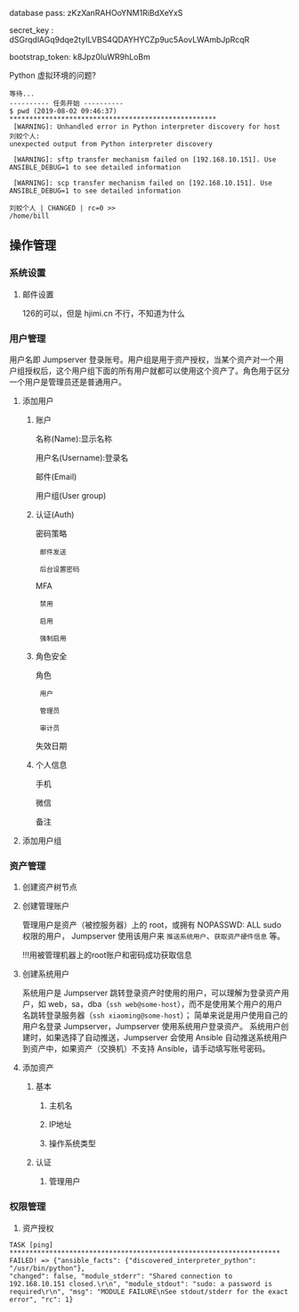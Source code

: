 database pass:  zKzXanRAHOoYNM1RiBdXeYxS

secret_key :    dSGrqdlAGq9dqe2tyILVBS4QDAYHYCZp9uc5AovLWAmbJpRcqR

bootstrap_token:    k8Jpz0IuWR9hLoBm




Python 虚拟环境的问题?
```
等待...
---------- 任务开始 ----------
$ pwd (2019-08-02 09:46:37) ****************************************************
 [WARNING]: Unhandled error in Python interpreter discovery for host 刘蛟个人:
unexpected output from Python interpreter discovery

 [WARNING]: sftp transfer mechanism failed on [192.168.10.151]. Use
ANSIBLE_DEBUG=1 to see detailed information

 [WARNING]: scp transfer mechanism failed on [192.168.10.151]. Use
ANSIBLE_DEBUG=1 to see detailed information

刘蛟个人 | CHANGED | rc=0 >>
/home/bill
```


## 操作管理

### 系统设置

1. 邮件设置

    126的可以，但是 hjimi.cn 不行，不知道为什么

### 用户管理

用户名即 Jumpserver 登录账号。用户组是用于资产授权，当某个资产对一个用户组授权后，这个用户组下面的所有用户就都可以使用这个资产了。角色用于区分一个用户是管理员还是普通用户。

1. 添加用户

    1. 账户

        名称(Name):显示名称

        用户名(Username):登录名

        邮件(Email)

        用户组(User group)

    1. 认证(Auth)

        密码策略

            邮件发送

            后台设置密码

        MFA

            禁用

            启用

            强制启用

    1. 角色安全

        角色

            用户

            管理员

            审计员

        失效日期

    1. 个人信息

        手机

        微信

        备注

1. 添加用户组


### 资产管理

1. 创建资产树节点

1. 创建管理账户 

    管理用户是资产（被控服务器）上的 root，或拥有 NOPASSWD: ALL sudo 权限的用户， Jumpserver 使用该用户来 `推送系统用户`、`获取资产硬件信息` 等。

    !!!用被管理机器上的root账户和密码成功获取信息

1. 创建系统用户

    系统用户是 Jumpserver 跳转登录资产时使用的用户，可以理解为登录资产用户，如 web，sa，dba（`ssh web@some-host`），而不是使用某个用户的用户名跳转登录服务器（`ssh xiaoming@some-host`）； 简单来说是用户使用自己的用户名登录 Jumpserver，Jumpserver 使用系统用户登录资产。 系统用户创建时，如果选择了自动推送，Jumpserver 会使用 Ansible 自动推送系统用户到资产中，如果资产（交换机）不支持 Ansible，请手动填写账号密码。


1. 添加资产

    1. 基本

        1. 主机名

        1. IP地址

        1. 操作系统类型

    1. 认证

        1. 管理用户


### 权限管理

1. 资产授权
    



```
TASK [ping] ********************************************************************
FAILED! => {"ansible_facts": {"discovered_interpreter_python": "/usr/bin/python"}, 
"changed": false, "module_stderr": "Shared connection to 192.168.10.151 closed.\r\n", "module_stdout": "sudo: a password is required\r\n", "msg": "MODULE FAILURE\nSee stdout/stderr for the exact error", "rc": 1}
```
